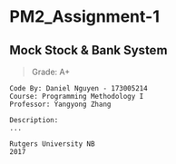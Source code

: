 # **PM2_Assignment-1**

## Mock Stock & Bank System

> Grade: A+

```
Code By: Daniel Nguyen - 173005214
Course: Programming Methodology I
Professor: Yangyong Zhang

Description:
...

Rutgers University NB
2017
```
